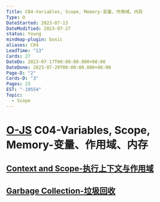 ```yaml
---
Title: C04-Variables, Scope, Memory-变量、作用域、内存
Type: O
DateStarted: 2023-07-13
DateModified: 2023-07-27
status: Young
mindmap-plugin: basic
aliases: C04
LeadTime: "13"
Cards: 27
DateDo: 2023-07-17T00:00:00.000+08:00
DateDone: 2023-07-29T00:00:00.000+08:00
Page-D: "2"
Cards-D: "3"
Pages: 23
EST: "-19554"
Topic:
  - Scope
---
```


# [O-JS](O-JS.md) C04-Variables, Scope, Memory-变量、作用域、内存

## [Context and Scope-执行上下文与作用域](Context%20and%20Scope-执行上下文与作用域.md)

## [Garbage Collection-垃圾回收](Garbage%20Collection-垃圾回收.md)
